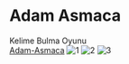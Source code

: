 # Adam Asmaca
 Kelime Bulma Oyunu <br>
[Adam-Asmaca](http://fatih.infinityfreeapp.com)
![1](https://user-images.githubusercontent.com/109742155/190530635-d227e3cc-07b8-4dfe-ace4-78773e84704c.png)
![2](https://user-images.githubusercontent.com/109742155/190530646-3d3dceef-9dc8-48f0-a132-2608b27d5791.png)
![3](https://user-images.githubusercontent.com/109742155/190530661-c6ee39b1-b8ee-4f88-b2f0-5103fd4d6c08.png)
